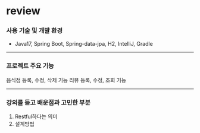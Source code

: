 # review

### 사용 기술 및 개발 환경
- Java17, Spring Boot, Spring-data-jpa, H2, IntelliJ, Gradle

---
### 프로젝트 주요 기능
음식점 등록, 수정, 삭제 기능
리뷰 등록, 수정, 조회 기능

---
### 강의를 듣고 배운점과 고민한 부분
1. Restful하다는 의미
2. 설계방법
